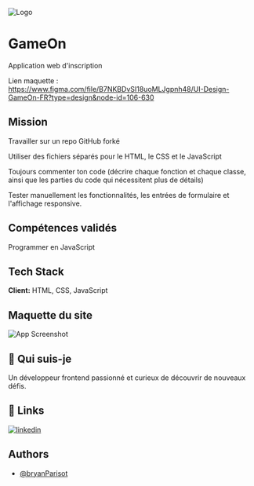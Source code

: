 
![Logo](https://raw.githubusercontent.com/BryanParisot/ParisotBryan_4_02082021/main/starterOnly/Logo.png)


# GameOn

Application web d'inscription

Lien maquette : https://www.figma.com/file/B7NKBDvSI18uoMLJgpnh48/UI-Design-GameOn-FR?type=design&node-id=106-630

## Mission 

Travailler sur un repo GitHub forké 

Utiliser des fichiers séparés pour le HTML, le CSS et le JavaScript 

Toujours commenter ton code (décrire chaque fonction et chaque classe, ainsi que les parties du code qui nécessitent plus de détails) 

Tester manuellement les fonctionnalités, les entrées de formulaire et l'affichage responsive.


## Compétences validés 

Programmer en JavaScript

## Tech Stack

**Client:** HTML, CSS, JavaScript




## Maquette du site

![App Screenshot](https://user.oc-static.com/upload/2021/12/15/16395717662959_HomePage.png)


## 🚀 Qui suis-je 
Un développeur frontend passionné et curieux de découvrir de nouveaux défis.


## 🔗 Links
[![linkedin](https://img.shields.io/badge/linkedin-0A66C2?style=for-the-badge&logo=linkedin&logoColor=white)](https://www.linkedin.com/in/bryan-parisot-a99b0a1b1/)



## Authors

- [@bryanParisot](https://github.com/BryanParisot)

